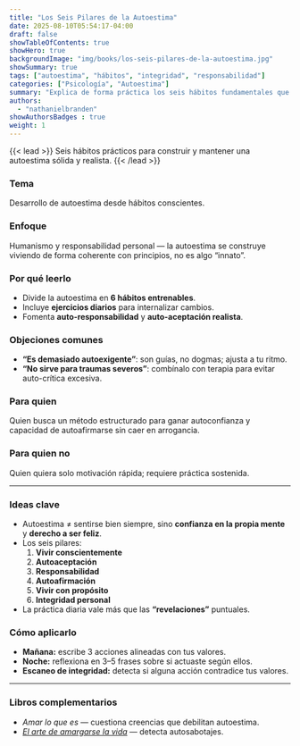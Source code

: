 ```yaml
---
title: "Los Seis Pilares de la Autoestima"
date: 2025-08-10T05:54:17-04:00
draft: false
showTableOfContents: true
showHero: true
backgroundImage: "img/books/los-seis-pilares-de-la-autoestima.jpg"
showSummary: true
tags: ["autoestima", "hábitos", "integridad", "responsabilidad"]
categories: ["Psicología", "Autoestima"]
summary: "Explica de forma práctica los seis hábitos fundamentales que sostienen una autoestima sana, útil para procesos de sanación personal y autoconfianza."
authors:
  - "nathanielbranden"
showAuthorsBadges : true
weight: 1
---
```


{{< lead >}}
Seis hábitos prácticos para construir y mantener una autoestima sólida y realista.
{{< /lead >}}

### Tema
Desarrollo de autoestima desde hábitos conscientes.

### Enfoque
Humanismo y responsabilidad personal — la autoestima se construye viviendo de forma coherente con principios, no es algo “innato”.

### Por qué leerlo
- Divide la autoestima en **6 hábitos entrenables**.
- Incluye **ejercicios diarios** para internalizar cambios.
- Fomenta **auto-responsabilidad** y **auto-aceptación realista**.

### Objeciones comunes
- **“Es demasiado autoexigente”**: son guías, no dogmas; ajusta a tu ritmo.
- **“No sirve para traumas severos”**: combínalo con terapia para evitar auto-crítica excesiva.

### Para quien
Quien busca un método estructurado para ganar autoconfianza y capacidad de autoafirmarse sin caer en arrogancia.

### Para quien no
Quien quiera solo motivación rápida; requiere práctica sostenida.

---

### Ideas clave
- Autoestima ≠ sentirse bien siempre, sino **confianza en la propia mente** y **derecho a ser feliz**.
- Los seis pilares:
  1. **Vivir conscientemente**
  2. **Autoaceptación** 
  3. **Responsabilidad** 
  4. **Autoafirmación** 
  5. **Vivir con propósito** 
  6. **Integridad personal** 
- La práctica diaria vale más que las **“revelaciones”** puntuales.

### Cómo aplicarlo
- **Mañana:** escribe 3 acciones alineadas con tus valores. 
- **Noche:** reflexiona en 3–5 frases sobre si actuaste según ellos. 
- **Escaneo de integridad:** detecta si alguna acción contradice tus valores.

---

### Libros complementarios
- *Amar lo que es* — cuestiona creencias que debilitan autoestima.
- [*El arte de amargarse la vida*](/es/libros/psicologia/el-arte-de-amargarse-la-vida)  — detecta autosabotajes.